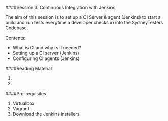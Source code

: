 ####Session 3: Continuous Integration with Jenkins

The aim of this session is to set up a CI Server & agent (Jenkins) to start a build and run tests everytime a developer checks in into the SydneyTesters Codebase.

Contents:
- What is CI and why is it needed?
- Setting up a CI server (Jenkins)
- Configuring CI agents (Jenkins)


####Reading Material

1. 
2. 

####Pre-requisites

1. Virtualbox
2. Vagrant
3. Download the Jenkins installers